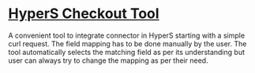 # [HyperS Checkout Tool](https://hs-connectors.netlify.app/)

A convenient tool to integrate connector in HyperS starting with a simple curl request. The field mapping has to be done manually by the user. The tool automatically selects the matching field as per its understanding but user can always try to change the mapping as per their need.